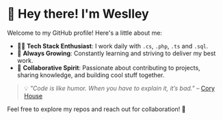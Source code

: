 # 👋 Hey there! I'm Weslley

Welcome to my GitHub profile! Here's a little about me:

- 🧑‍💻 **Tech Stack Enthusiast**: I work daily with `.cs`, `.php`, `.ts` and `.sql`.
- 🚀 **Always Growing**: Constantly learning and striving to deliver my best work.
- 🌟 **Collaborative Spirit**: Passionate about contributing to projects, sharing knowledge, and building cool stuff together.

> 💡 _"Code is like humor. When you have to explain it, it’s bad."_ – [Cory House](https://twitter.com/housecor)

Feel free to explore my repos and reach out for collaboration! 🙌

